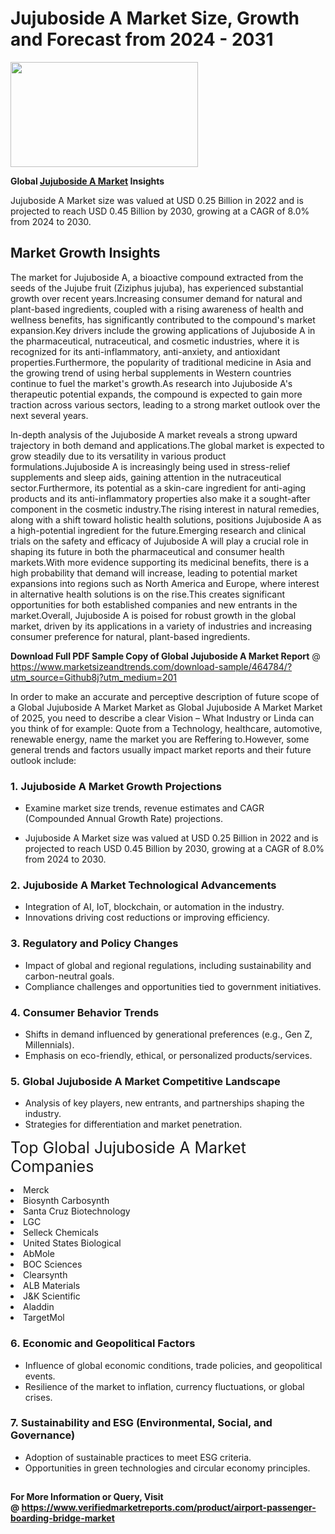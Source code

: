 <H1>Jujuboside A Market Size, Growth and Forecast from 2024 - 2031</H1><img class="aligncenter size-medium wp-image-584254" src="https://thirdeyenews.in/wp-content/uploads/2024/09/Global-Market-Research-300x168.jpeg" alt="" width="300" height="168" /><p><strong>Global&nbsp;<a href="https://www.marketsizeandtrends.com/download-sample/464784/?utm_source=Github8j?utm_medium=201">Jujuboside A Market</a> Insights</strong></p><p>Jujuboside A Market size was valued at USD 0.25 Billion in 2022 and is projected to reach USD 0.45 Billion by 2030, growing at a CAGR of 8.0% from 2024 to 2030.</p><p><h2>Market Growth Insights</h2> <p>The market for Jujuboside A, a bioactive compound extracted from the seeds of the Jujube fruit (Ziziphus jujuba), has experienced substantial growth over recent years.Increasing consumer demand for natural and plant-based ingredients, coupled with a rising awareness of health and wellness benefits, has significantly contributed to the compound's market expansion.Key drivers include the growing applications of Jujuboside A in the pharmaceutical, nutraceutical, and cosmetic industries, where it is recognized for its anti-inflammatory, anti-anxiety, and antioxidant properties.Furthermore, the popularity of traditional medicine in Asia and the growing trend of using herbal supplements in Western countries continue to fuel the market's growth.As research into Jujuboside A's therapeutic potential expands, the compound is expected to gain more traction across various sectors, leading to a strong market outlook over the next several years.</p> <p>In-depth analysis of the Jujuboside A market reveals a strong upward trajectory in both demand and applications.The global market is expected to grow steadily due to its versatility in various product formulations.Jujuboside A is increasingly being used in stress-relief supplements and sleep aids, gaining attention in the nutraceutical sector.Furthermore, its potential as a skin-care ingredient for anti-aging products and its anti-inflammatory properties also make it a sought-after component in the cosmetic industry.The rising interest in natural remedies, along with a shift toward holistic health solutions, positions Jujuboside A as a high-potential ingredient for the future.Emerging research and clinical trials on the safety and efficacy of Jujuboside A will play a crucial role in shaping its future in both the pharmaceutical and consumer health markets.With more evidence supporting its medicinal benefits, there is a high probability that demand will increase, leading to potential market expansions into regions such as North America and Europe, where interest in alternative health solutions is on the rise.This creates significant opportunities for both established companies and new entrants in the market.Overall, Jujuboside A is poised for robust growth in the global market, driven by its applications in a variety of industries and increasing consumer preference for natural, plant-based ingredients.</p> <p><span class=""><strong>Download Full PDF Sample Copy of Global Jujuboside A Market Report</strong> @ <a href="https://www.marketsizeandtrends.com/download-sample/464784/?utm_source=Github8j?utm_medium=201" target="_blank">https://www.marketsizeandtrends.com/download-sample/464784/?utm_source=Github8j?utm_medium=201</a></span></p><p>In order to make an accurate and perceptive description of future scope of a Global&nbsp;Jujuboside A Market Market as Global&nbsp;Jujuboside A Market Market of 2025, you need to describe a clear Vision &ndash; What Industry or Linda can you think of for example: Quote from a Technology, healthcare, automotive, renewable energy, name the market you are Reffering to.However, some general trends and factors usually impact market reports and their future outlook include:</p><h3>1.&nbsp;<strong>Jujuboside A Market Growth Projections</strong></h3><ul><li>Examine market size trends, revenue estimates and CAGR (Compounded Annual Growth Rate) projections.</li><li><p>Jujuboside A Market size was valued at USD 0.25 Billion in 2022 and is projected to reach USD 0.45 Billion by 2030, growing at a CAGR of 8.0% from 2024 to 2030.</p></li></ul><h3>2.&nbsp;<strong>Jujuboside A Market Technological Advancements</strong></h3><ul><li>Integration of AI, IoT, blockchain, or automation in the industry.</li><li>Innovations driving cost reductions or improving efficiency.</li></ul><h3>3.&nbsp;<strong>Regulatory and Policy Changes</strong></h3><ul><li>Impact of global and regional regulations, including sustainability and carbon-neutral goals.</li><li>Compliance challenges and opportunities tied to government initiatives.</li></ul><h3>4.&nbsp;<strong>Consumer Behavior Trends</strong></h3><ul><li>Shifts in demand influenced by generational preferences (e.g., Gen Z, Millennials).</li><li>Emphasis on eco-friendly, ethical, or personalized products/services.</li></ul><h3>5.&nbsp;<strong>Global Jujuboside A Market Competitive Landscape</strong></h3><ul><li>Analysis of key players, new entrants, and partnerships shaping the industry.</li><li>Strategies for differentiation and market penetration.</li></ul><p data-pm-slice="1 1 []"><span style="color: inherit; font-family: inherit; font-size: 25px;">Top Global Jujuboside A Market Companies</span></p><div class="" data-test-id=""><p><li>Merck</li><li> Biosynth Carbosynth</li><li> Santa Cruz Biotechnology</li><li> LGC</li><li> Selleck Chemicals</li><li> United States Biological</li><li> AbMole</li><li> BOC Sciences</li><li> Clearsynth</li><li> ALB Materials</li><li> J&K Scientific</li><li> Aladdin</li><li> TargetMol</li></p></div><h3>6.&nbsp;<strong>Economic and Geopolitical Factors</strong></h3><ul><li>Influence of global economic conditions, trade policies, and geopolitical events.</li><li>Resilience of the market to inflation, currency fluctuations, or global crises.</li></ul><h3>7.&nbsp;<strong>Sustainability and ESG (Environmental, Social, and Governance)</strong></h3><ul><li>Adoption of sustainable practices to meet ESG criteria.</li><li>Opportunities in green technologies and circular economy principles.</li></ul><h2><strong style="font-size: 14px;">For More Information or Query, Visit @&nbsp;</strong><a style="background-color: #ffffff; font-size: 14px;" href="https://www.marketsizeandtrends.com/report/jujuboside-a-market/" target="_blank">https://www.verifiedmarketreports.com/product/airport-passenger-boarding-bridge-market</a></h2>